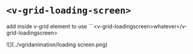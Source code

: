 # `<v-grid-loading-screen>`

add inside v-grid element to use \`\`\`&lt;v-grid-loadingscreen&gt;whatever&lt;/v-grid-loadingscreen&gt;

![](../vgridanimation/loading screen.png)

